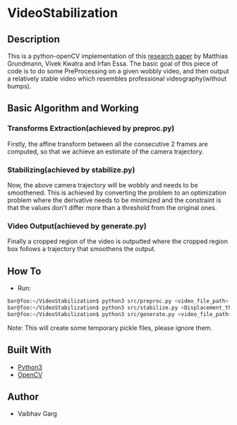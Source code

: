 # VideoStabilization

## Description

This is a python-openCV implementation of this [research paper](https://static.googleusercontent.com/media/research.google.com/en//pubs/archive/37041.pdf) by Matthias Grundmann, Vivek Kwatra and Irfan Essa. The basic goal of this piece of code is to do some PreProcessing on a given wobbly video, and then output a relatively stable video which resembles professional videography(without bumps).

## Basic Algorithm and Working

### Transforms Extraction(achieved by preproc.py)

Firstly, the affine transform between all the consecutive 2 frames are computed, so that we achieve an estimate of the camera trajectory.

### Stabilizing(achieved by stabilize.py)

Now, the above camera trajectory will be wobbly and needs to be smoothened. This is achieved by converting the problem to an optimization problem where the derivative needs to be minimized and the constraint is that the values don't differ more than a threshold from the original ones.

### Video Output(achieved by generate.py)

Finally a cropped region of the video is outputted where the cropped region box follows a trajectory that smoothens the output.

## How To

* Run:

```bash
bar@foo:~/VideoStabilization$ python3 src/preproc.py <video_file_path>
bar@foo:~/VideoStabilization$ python3 src/stabilize.py <Displacement_threshold_pixels>
bar@foo:~/VideoStabilization$ python3 src/generate.py <video_file_path> <Displacement_threshold_pixels>
```

Note: This will create some temporary pickle files, please ignore them.

## Built With

* [Python3](https://www.python.org/download/releases/3.0/)
* [OpenCV](https://docs.opencv.org/)

## Author

* Vaibhav Garg

